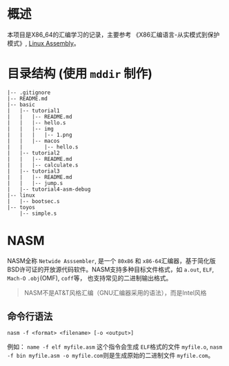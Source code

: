 # 概述

本项目是X86_64的汇编学习的记录，主要参考 《X86汇编语言-从实模式到保护模式》, [Linux Assembly](https://www.youtube.com/watch?v=VQAKkuLL31g)。

# 目录结构 (使用 `mddir` 制作)

    |-- .gitignore
    |-- README.md
    |-- basic
    |   |-- tutorial1
    |   |   |-- README.md
    |   |   |-- hello.s
    |   |   |-- img
    |   |   |   |-- 1.png
    |   |   |-- macos
    |   |       |-- hello.s
    |   |-- tutorial2
    |   |   |-- README.md
    |   |   |-- calculate.s
    |   |-- tutorial3
    |   |   |-- README.md
    |   |   |-- jump.s
    |   |-- tutorial4-asm-debug
    |-- linux
    |   |-- bootsec.s
    |-- toyos
        |-- simple.s

# NASM

NASM全称 `Netwide Asssembler`, 是一个 `80x86` 和 `x86-64`汇编器，基于简化版BSD许可证的开放源代码软件。NASM支持多种目标文件格式，如 `a.out`, `ELF`, `Mach-O` `.obj`(OMF), `coff`等， 也支持常见的二进制输出格式。

> NASM不是AT&T风格汇编（GNU汇编器采用的语法），而是Intel风格

## 命令行语法

`nasm -f <format> <filename> [-o <output>]`

例如： `name -f elf myfile.asm` 这个指令会生成 `ELF`格式的文件 `myfile.o`, `nasm -f bin myfile.asm -o myfile.com`则是生成原始的二进制文件 `myfile.com`。

